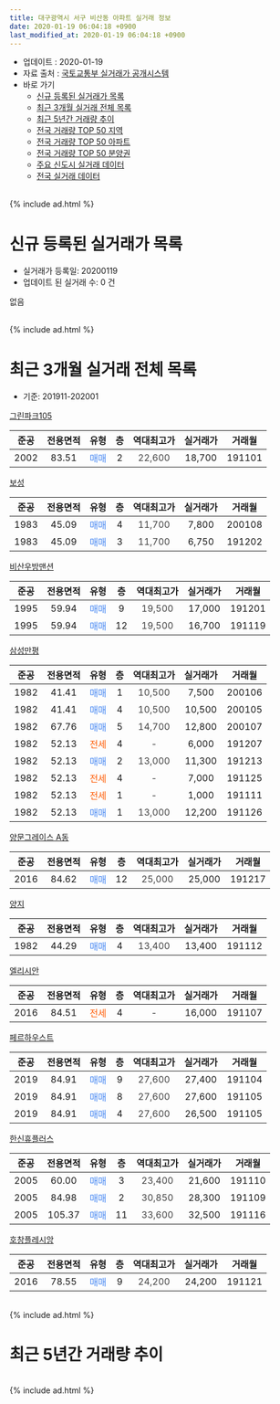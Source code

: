 ```yaml
---
title: 대구광역시 서구 비산동 아파트 실거래 정보
date: 2020-01-19 06:04:18 +0900
last_modified_at: 2020-01-19 06:04:18 +0900
---
```


* 업데이트 : 2020-01-19
* 자료 출처 : [국토교통부 실거래가 공개시스템](http://rt.molit.go.kr)
* 바로 가기
    * [신규 등록된 실거래가 목록](#신규-등록된-실거래가-목록)
    * [최근 3개월 실거래 전체 목록](#최근-3개월-실거래-전체-목록)
    * [최근 5년간 거래량 추이](#최근-5년간-거래량-추이)
    * [전국 거래량 TOP 50 지역](https://apt-info.github.io/apt-trade-info/최근-3개월-전국에서-가장-거래가-많이-발생한-지역)
    * [전국 거래량 TOP 50 아파트](https://apt-info.github.io/apt-trade-info/최근-3개월-전국에서-가장-거래가-많이-발생한-아파트)
    * [전국 거래량 TOP 50 분양권](https://apt-info.github.io/apt-trade-info/최근-3개월-전국에서-가장-거래가-많이-발생한-분양권)
    * [주요 신도시 실거래 데이터](https://apt-info.github.io/apt-trade-info/주요-신도시)
    * [전국 실거래 데이터](https://apt-info.github.io/apt-trade-info/전국)
<br>
{% include ad.html %}
<br>

# 신규 등록된 실거래가 목록
* 실거래가 등록일: 20200119
* 업데이트 된 실거래 수: 0 건

없음

<br>
{% include ad.html %}
<br>

# 최근 3개월 실거래 전체 목록
* 기준: 201911-202001


[그린파크105](https://search.naver.com/search.naver?query=%EB%8C%80%EA%B5%AC%EA%B4%91%EC%97%AD%EC%8B%9C+%EC%84%9C%EA%B5%AC+%EB%B9%84%EC%82%B0%EB%8F%99+%EA%B7%B8%EB%A6%B0%ED%8C%8C%ED%81%AC105)

|준공|전용면적|유형|층|역대최고가|실거래가|거래월|
|:---:|:---:|:---:|:---:|:---:|:---:|:---:|
|2002|83.51|<span style="color:#4285f3">매매</span>|2|<span style="color:#444444">22,600</span>|18,700|191101|

[보성](https://search.naver.com/search.naver?query=%EB%8C%80%EA%B5%AC%EA%B4%91%EC%97%AD%EC%8B%9C+%EC%84%9C%EA%B5%AC+%EB%B9%84%EC%82%B0%EB%8F%99+%EB%B3%B4%EC%84%B1)

|준공|전용면적|유형|층|역대최고가|실거래가|거래월|
|:---:|:---:|:---:|:---:|:---:|:---:|:---:|
|1983|45.09|<span style="color:#4285f3">매매</span>|4|<span style="color:#444444">11,700</span>|7,800|200108|
|1983|45.09|<span style="color:#4285f3">매매</span>|3|<span style="color:#444444">11,700</span>|6,750|191202|

[비산우방맨션](https://search.naver.com/search.naver?query=%EB%8C%80%EA%B5%AC%EA%B4%91%EC%97%AD%EC%8B%9C+%EC%84%9C%EA%B5%AC+%EB%B9%84%EC%82%B0%EB%8F%99+%EB%B9%84%EC%82%B0%EC%9A%B0%EB%B0%A9%EB%A7%A8%EC%85%98)

|준공|전용면적|유형|층|역대최고가|실거래가|거래월|
|:---:|:---:|:---:|:---:|:---:|:---:|:---:|
|1995|59.94|<span style="color:#4285f3">매매</span>|9|<span style="color:#444444">19,500</span>|17,000|191201|
|1995|59.94|<span style="color:#4285f3">매매</span>|12|<span style="color:#444444">19,500</span>|16,700|191119|

[삼성만평](https://search.naver.com/search.naver?query=%EB%8C%80%EA%B5%AC%EA%B4%91%EC%97%AD%EC%8B%9C+%EC%84%9C%EA%B5%AC+%EB%B9%84%EC%82%B0%EB%8F%99+%EC%82%BC%EC%84%B1%EB%A7%8C%ED%8F%89)

|준공|전용면적|유형|층|역대최고가|실거래가|거래월|
|:---:|:---:|:---:|:---:|:---:|:---:|:---:|
|1982|41.41|<span style="color:#4285f3">매매</span>|1|<span style="color:#444444">10,500</span>|7,500|200106|
|1982|41.41|<span style="color:#4285f3">매매</span>|4|<span style="color:#444444">10,500</span>|10,500|200105|
|1982|67.76|<span style="color:#4285f3">매매</span>|5|<span style="color:#444444">14,700</span>|12,800|200107|
|1982|52.13|<span style="color:#ff5a00">전세</span>|4|<span style="color:#444444">-</span>|6,000|191207|
|1982|52.13|<span style="color:#4285f3">매매</span>|2|<span style="color:#444444">13,000</span>|11,300|191213|
|1982|52.13|<span style="color:#ff5a00">전세</span>|4|<span style="color:#444444">-</span>|7,000|191125|
|1982|52.13|<span style="color:#ff5a00">전세</span>|1|<span style="color:#444444">-</span>|1,000|191111|
|1982|52.13|<span style="color:#4285f3">매매</span>|1|<span style="color:#444444">13,000</span>|12,200|191126|

[양문그레이스 A동](https://search.naver.com/search.naver?query=%EB%8C%80%EA%B5%AC%EA%B4%91%EC%97%AD%EC%8B%9C+%EC%84%9C%EA%B5%AC+%EB%B9%84%EC%82%B0%EB%8F%99+%EC%96%91%EB%AC%B8%EA%B7%B8%EB%A0%88%EC%9D%B4%EC%8A%A4+A%EB%8F%99)

|준공|전용면적|유형|층|역대최고가|실거래가|거래월|
|:---:|:---:|:---:|:---:|:---:|:---:|:---:|
|2016|84.62|<span style="color:#4285f3">매매</span>|12|<span style="color:#444444">25,000</span>|25,000|191217|

[양지](https://search.naver.com/search.naver?query=%EB%8C%80%EA%B5%AC%EA%B4%91%EC%97%AD%EC%8B%9C+%EC%84%9C%EA%B5%AC+%EB%B9%84%EC%82%B0%EB%8F%99+%EC%96%91%EC%A7%80)

|준공|전용면적|유형|층|역대최고가|실거래가|거래월|
|:---:|:---:|:---:|:---:|:---:|:---:|:---:|
|1982|44.29|<span style="color:#4285f3">매매</span>|4|<span style="color:#444444">13,400</span>|13,400|191112|

[엘리시안](https://search.naver.com/search.naver?query=%EB%8C%80%EA%B5%AC%EA%B4%91%EC%97%AD%EC%8B%9C+%EC%84%9C%EA%B5%AC+%EB%B9%84%EC%82%B0%EB%8F%99+%EC%97%98%EB%A6%AC%EC%8B%9C%EC%95%88)

|준공|전용면적|유형|층|역대최고가|실거래가|거래월|
|:---:|:---:|:---:|:---:|:---:|:---:|:---:|
|2016|84.51|<span style="color:#ff5a00">전세</span>|4|<span style="color:#444444">-</span>|16,000|191107|

[페르하우스트](https://search.naver.com/search.naver?query=%EB%8C%80%EA%B5%AC%EA%B4%91%EC%97%AD%EC%8B%9C+%EC%84%9C%EA%B5%AC+%EB%B9%84%EC%82%B0%EB%8F%99+%ED%8E%98%EB%A5%B4%ED%95%98%EC%9A%B0%EC%8A%A4%ED%8A%B8)

|준공|전용면적|유형|층|역대최고가|실거래가|거래월|
|:---:|:---:|:---:|:---:|:---:|:---:|:---:|
|2019|84.91|<span style="color:#4285f3">매매</span>|9|<span style="color:#444444">27,600</span>|27,400|191104|
|2019|84.91|<span style="color:#4285f3">매매</span>|8|<span style="color:#444444">27,600</span>|27,600|191105|
|2019|84.91|<span style="color:#4285f3">매매</span>|4|<span style="color:#444444">27,600</span>|26,500|191105|

[한신휴플러스](https://search.naver.com/search.naver?query=%EB%8C%80%EA%B5%AC%EA%B4%91%EC%97%AD%EC%8B%9C+%EC%84%9C%EA%B5%AC+%EB%B9%84%EC%82%B0%EB%8F%99+%ED%95%9C%EC%8B%A0%ED%9C%B4%ED%94%8C%EB%9F%AC%EC%8A%A4)

|준공|전용면적|유형|층|역대최고가|실거래가|거래월|
|:---:|:---:|:---:|:---:|:---:|:---:|:---:|
|2005|60.00|<span style="color:#4285f3">매매</span>|3|<span style="color:#444444">23,400</span>|21,600|191110|
|2005|84.98|<span style="color:#4285f3">매매</span>|2|<span style="color:#444444">30,850</span>|28,300|191109|
|2005|105.37|<span style="color:#4285f3">매매</span>|11|<span style="color:#444444">33,600</span>|32,500|191116|

[호창플레시앙](https://search.naver.com/search.naver?query=%EB%8C%80%EA%B5%AC%EA%B4%91%EC%97%AD%EC%8B%9C+%EC%84%9C%EA%B5%AC+%EB%B9%84%EC%82%B0%EB%8F%99+%ED%98%B8%EC%B0%BD%ED%94%8C%EB%A0%88%EC%8B%9C%EC%95%99)

|준공|전용면적|유형|층|역대최고가|실거래가|거래월|
|:---:|:---:|:---:|:---:|:---:|:---:|:---:|
|2016|78.55|<span style="color:#4285f3">매매</span>|9|<span style="color:#444444">24,200</span>|24,200|191121|


<br>
{% include ad.html %}
<br>

# 최근 5년간 거래량 추이


<div style="width:100%;">
    <canvas id="deal_progress" height="200"></canvas>
</div>

<script>
new Chart(document.getElementById("deal_progress"), {
    type: 'line',
    data: {
        labels: ['201501','201502','201503','201504','201505','201506','201507','201508','201509','201510','201511','201512','201601','201602','201603','201604','201605','201606','201607','201608','201609','201610','201611','201612','201701','201702','201703','201704','201705','201706','201707','201708','201709','201710','201711','201712','201801','201802','201803','201804','201805','201806','201807','201808','201809','201810','201811','201812','201901','201902','201903','201904','201905','201906','201907','201908','201909','201910','201911','201912','202001'],
        datasets: [{
            label: '매매',
            pointRadius: 1,
            data: [10, 11, 16, 13, 14, 4, 12, 9, 6, 14, 7, 5, 4, 6, 8, 6, 10, 18, 6, 5, 7, 7, 2, 6, 4, 7, 5, 8, 6, 6, 4, 7, 13, 10, 8, 4, 9, 13, 12, 7, 12, 7, 3, 5, 9, 8, 10, 8, 7, 10, 13, 16, 10, 8, 9, 13, 13, 21, 11, 4, 4],
            borderColor: "rgba(255, 201, 14, 1)",
            backgroundColor: "rgba(255, 201, 14, 0.5)",
            fill: false,
            lineTension: 0
        },{
            label: '전월세',
            pointRadius: 1,
            data: [0, 6, 6, 4, 2, 1, 1, 0, 0, 1, 0, 2, 2, 1, 1, 1, 1, 2, 1, 1, 1, 0, 4, 3, 0, 4, 2, 2, 2, 2, 2, 4, 3, 2, 1, 4, 3, 3, 3, 4, 2, 1, 3, 0, 1, 0, 0, 2, 0, 3, 1, 2, 2, 3, 3, 1, 3, 2, 3, 1, 0],
            borderColor: "rgba(0, 141, 185, 1)",
            backgroundColor: "rgba(0, 141, 185, 0.5)",
            fill: false,
            lineTension: 0
        }
        ]
    },
    options: {
        responsive: true,
        title: {
            display: false
        },
        tooltips: {
            mode: 'index',
            intersect: false
        },
        hover: {
            mode: 'nearest',
            intersect: true
        },
        scales: {
            xAxes: [{
                display: true,
                scaleLabel: {
                    display: true,
                    labelString: '년/월'
                }
            }],
            yAxes: [{
                display: true,
                ticks: {
                    suggestedMin: 0,
                },
                scaleLabel: {
                    display: true,
                    labelString: '실거래 수'
                }
            }]
        }
    }
});

</script>


<br>
{% include ad.html %}
<br>

